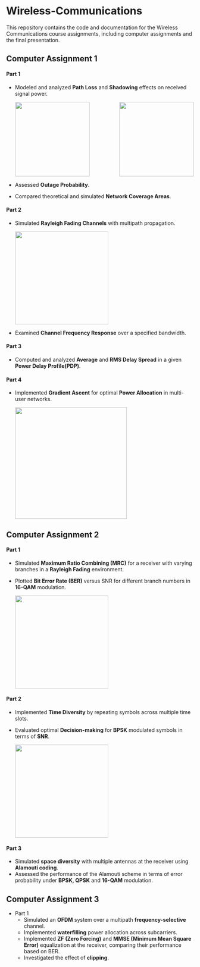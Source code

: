 # Wireless-Communications
This repository contains the code and documentation for the Wireless Communications course assignments, including computer assignments and the final presentation.

## Computer Assignment 1
#### Part 1 
- Modeled and analyzed **Path Loss** and **Shadowing** effects on received signal power. 
  
  <div style="display: flex; justify-content: space-between;">
    <img src="https://github.com/user-attachments/assets/5896f6c8-b802-44c1-a38b-c945dc9a6b39" height="200">
    <img src="https://github.com/user-attachments/assets/8a64ca88-2d63-4d83-8c86-c59d330b8507" height="200">
  </div>
- Assessed **Outage Probability**. 
- Compared theoretical and simulated **Network Coverage Areas**.

#### Part 2

- Simulated **Rayleigh Fading Channels** with multipath propagation. 
  
  <img src="https://github.com/user-attachments/assets/8fe62940-ac01-439e-8fef-56715ebb940b" height="250">
  
- Examined **Channel Frequency Response** over a specified bandwidth.

#### Part 3 
- Computed and analyzed **Average** and **RMS Delay Spread** in a given **Power Delay Profile(PDP)**.

#### Part 4 
- Implemented **Gradient Ascent** for optimal **Power Allocation** in multi-user networks.
  
  <img src="https://github.com/user-attachments/assets/87254ccc-3ef4-4836-a53e-b18c8b437350" height="300">

## Computer Assignment 2

#### Part 1
- Simulated **Maximum Ratio Combining (MRC)** for a receiver with varying branches in a **Rayleigh Fading** environment.
- Plotted **Bit Error Rate (BER)** versus SNR for different branch numbers in **16-QAM** modulation.
  
  <img src="https://github.com/user-attachments/assets/c19e1f7c-e804-4597-8ff6-20a7283dbb4a" height="250">


#### Part 2
- Implemented **Time Diversity** by repeating symbols across multiple time slots.
- Evaluated optimal **Decision-making** for **BPSK** modulated symbols in terms of **SNR**.
  
  <img src="https://github.com/user-attachments/assets/93fd4f2e-c1bf-496f-8f5d-3f49db553e57" height="250">



#### Part 3
- Simulated **space diversity** with multiple antennas at the receiver using **Alamouti coding**.
- Assessed the performance of the Alamouti scheme in terms of error probability under **BPSK, QPSK** and **16-QAM** modulation.


## Computer Assignment 3

- Part 1
  - Simulated an **OFDM** system over a multipath **frequency-selective** channel.
  - Implemented **waterfilling** power allocation across subcarriers.
  - Implemented **ZF (Zero Forcing)** and **MMSE (Minimum Mean Square Error)** equalization at the receiver, comparing their performance based on BER.
  - Investigated the effect of **clipping**.
